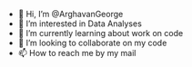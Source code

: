 - 👋 Hi, I’m @ArghavanGeorge
- 👀 I’m interested in Data Analyses
- 🌱 I’m currently learning about work on code
- 💞️ I’m looking to collaborate on my code          
- 📫 How to reach me by my mail                                                                                                                                                                           
 
<!---
ArghavanGeorge/ArghavanGeorge is a ✨ special ✨ repository because its `README.md` (this file) appears on your GitHub profile.
You can click the Preview link to take a look at your changes.
--->
